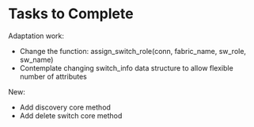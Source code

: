 # Tasks to Complete

Adaptation work:
- Change the function: assign_switch_role(conn, fabric_name, sw_role, sw_name)
- Contemplate changing switch_info data structure to allow flexible number of attributes

New:
- Add discovery core method
- Add delete switch core method
